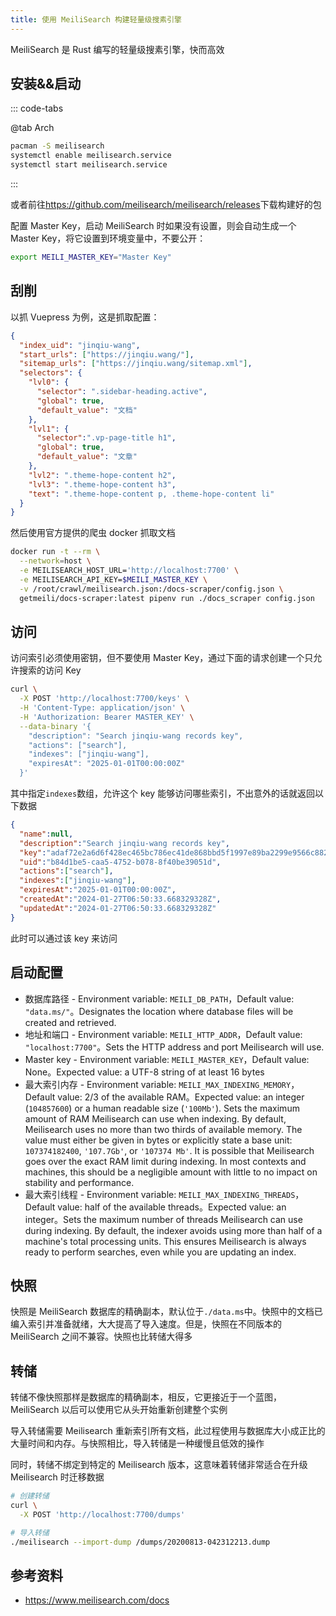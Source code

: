 ```yaml
---
title: 使用 MeiliSearch 构建轻量级搜素引擎
---
```


MeiliSearch 是 Rust 编写的轻量级搜素引擎，快而高效

## 安装&&启动

::: code-tabs

@tab Arch

```sh
pacman -S meilisearch
systemctl enable meilisearch.service
systemctl start meilisearch.service
```

:::

或者前往<https://github.com/meilisearch/meilisearch/releases>下载构建好的包

配置 Master Key，启动 MeiliSearch 时如果没有设置，则会自动生成一个 Master Key，将它设置到环境变量中，不要公开：

```sh
export MEILI_MASTER_KEY="Master Key"
```

## 刮削

以抓 Vuepress 为例，这是抓取配置：

```json
{
  "index_uid": "jinqiu-wang",
  "start_urls": ["https://jinqiu.wang/"],
  "sitemap_urls": ["https://jinqiu.wang/sitemap.xml"],
  "selectors": {
    "lvl0": {
      "selector": ".sidebar-heading.active",
      "global": true,
      "default_value": "文档"
    },
    "lvl1": {
      "selector":".vp-page-title h1",
      "global": true,
      "default_value": "文章"
    },
    "lvl2": ".theme-hope-content h2",
    "lvl3": ".theme-hope-content h3",
    "text": ".theme-hope-content p, .theme-hope-content li"
  }
}
```

然后使用官方提供的爬虫 docker 抓取文档

```sh
docker run -t --rm \
  --network=host \
  -e MEILISEARCH_HOST_URL='http://localhost:7700' \
  -e MEILISEARCH_API_KEY=$MEILI_MASTER_KEY \
  -v /root/crawl/meilisearch.json:/docs-scraper/config.json \
  getmeili/docs-scraper:latest pipenv run ./docs_scraper config.json
```

## 访问

访问索引必须使用密钥，但不要使用 Master Key，通过下面的请求创建一个只允许搜索的访问 Key

```sh
curl \
  -X POST 'http://localhost:7700/keys' \
  -H 'Content-Type: application/json' \
  -H 'Authorization: Bearer MASTER_KEY' \
  --data-binary '{
    "description": "Search jinqiu-wang records key",
    "actions": ["search"],
    "indexes": ["jinqiu-wang"],
    "expiresAt": "2025-01-01T00:00:00Z"
  }'
```

其中指定`indexes`数组，允许这个 key 能够访问哪些索引，不出意外的话就返回以下数据

```json
{
  "name":null,
  "description":"Search jinqiu-wang records key",
  "key":"adaf72e2a6d6f428ec465bc786ec41de868bbd5f1997e89ba2299e9566c88213",
  "uid":"b84d1be5-caa5-4752-b078-8f40be39051d",
  "actions":["search"],
  "indexes":["jinqiu-wang"],
  "expiresAt":"2025-01-01T00:00:00Z",
  "createdAt":"2024-01-27T06:50:33.668329328Z",
  "updatedAt":"2024-01-27T06:50:33.668329328Z"
}
```

此时可以通过该 key 来访问

## 启动配置

+ 数据库路径 - Environment variable: `MEILI_DB_PATH`，Default value: `"data.ms/"`。Designates the location where database files will be created and retrieved.
+ 地址和端口 - Environment variable: `MEILI_HTTP_ADDR`，Default value: `"localhost:7700"`。Sets the HTTP address and port Meilisearch will use.
+ Master key - Environment variable: `MEILI_MASTER_KEY`，Default value: None。Expected value: a UTF-8 string of at least 16 bytes
+ 最大索引内存 - Environment variable: `MEILI_MAX_INDEXING_MEMORY`，Default value: 2/3 of the available RAM。Expected value: an integer (`104857600`) or a human readable size (`'100Mb'`). Sets the maximum amount of RAM Meilisearch can use when indexing. By default, Meilisearch uses no more than two thirds of available memory. The value must either be given in bytes or explicitly state a base unit: `107374182400`, `'107.7Gb'`, or `'107374 Mb'`. It is possible that Meilisearch goes over the exact RAM limit during indexing. In most contexts and machines, this should be a negligible amount with little to no impact on stability and performance.
+ 最大索引线程 - Environment variable: `MEILI_MAX_INDEXING_THREADS`，Default value: half of the available threads。Expected value: an integer。Sets the maximum number of threads Meilisearch can use during indexing. By default, the indexer avoids using more than half of a machine's total processing units. This ensures Meilisearch is always ready to perform searches, even while you are updating an index.

## 快照

快照是 MeiliSearch 数据库的精确副本，默认位于`./data.ms`中。快照中的文档已编入索引并准备就绪，大大提高了导入速度。但是，快照在不同版本的 MeiliSearch 之间不兼容。快照也比转储大得多

## 转储

转储不像快照那样是数据库的精确副本，相反，它更接近于一个蓝图，MeiliSearch 以后可以使用它从头开始重新创建整个实例

导入转储需要 Meilisearch 重新索引所有文档，此过程使用与数据库大小成正比的大量时间和内存。与快照相比，导入转储是一种缓慢且低效的操作

同时，转储不绑定到特定的 Meilisearch 版本，这意味着转储非常适合在升级 Meilisearch 时迁移数据

```sh
# 创建转储
curl \
  -X POST 'http://localhost:7700/dumps'
```

```sh
# 导入转储
./meilisearch --import-dump /dumps/20200813-042312213.dump
```

## 参考资料

+ <https://www.meilisearch.com/docs>
